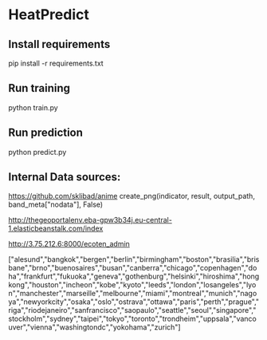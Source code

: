 # HeatPredict

## Install requirements
pip install -r requirements.txt

## Run training
python train.py

## Run prediction
python predict.py




## Internal Data sources:

https://github.com/sklibad/anime
 create_png(indicator, result, output_path, band_meta["nodata"], False) 

http://thegeoportalenv.eba-gpw3b34j.eu-central-1.elasticbeanstalk.com/index

http://3.75.212.6:8000/ecoten_admin

["alesund","bangkok","bergen","berlin","birmingham","boston","brasilia","brisbane","brno","buenosaires","busan","canberra","chicago","copenhagen","doha","frankfurt","fukuoka","geneva","gothenburg","helsinki","hiroshima","hongkong","houston","incheon","kobe","kyoto","leeds","london","losangeles","lyon","manchester","marseille","melbourne","miami","montreal","munich","nagoya","newyorkcity","osaka","oslo","ostrava","ottawa","paris","perth","prague","riga","riodejaneiro","sanfrancisco","saopaulo","seattle","seoul","singapore","stockholm","sydney","taipei","tokyo","toronto","trondheim","uppsala","vancouver","vienna","washingtondc","yokohama","zurich"]
